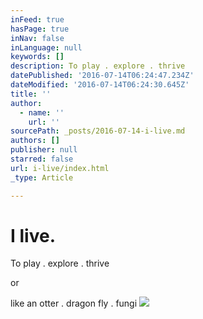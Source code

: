 ```yaml
---
inFeed: true
hasPage: true
inNav: false
inLanguage: null
keywords: []
description: To play . explore . thrive
datePublished: '2016-07-14T06:24:47.234Z'
dateModified: '2016-07-14T06:24:30.645Z'
title: ''
author:
  - name: ''
    url: ''
sourcePath: _posts/2016-07-14-i-live.md
authors: []
publisher: null
starred: false
url: i-live/index.html
_type: Article

---
```

# I live.

To play . explore . thrive

or

like an otter . dragon fly . fungi
![](https://the-grid-user-content.s3-us-west-2.amazonaws.com/e46e60a8-245d-4892-94fc-b78d455461db.jpg)